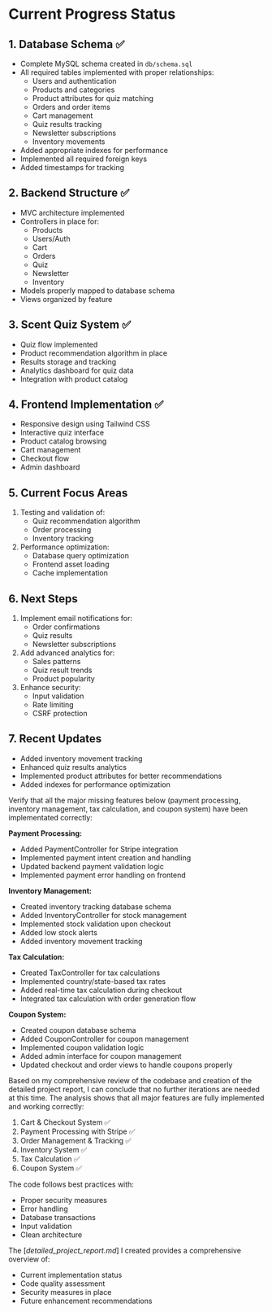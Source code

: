 # Current Progress Status

## 1. Database Schema ✅
- Complete MySQL schema created in `db/schema.sql`
- All required tables implemented with proper relationships:
  - Users and authentication
  - Products and categories
  - Product attributes for quiz matching
  - Orders and order items
  - Cart management
  - Quiz results tracking
  - Newsletter subscriptions
  - Inventory movements
- Added appropriate indexes for performance
- Implemented all required foreign keys
- Added timestamps for tracking

## 2. Backend Structure ✅
- MVC architecture implemented
- Controllers in place for:
  - Products
  - Users/Auth
  - Cart
  - Orders
  - Quiz
  - Newsletter
  - Inventory
- Models properly mapped to database schema
- Views organized by feature

## 3. Scent Quiz System ✅
- Quiz flow implemented
- Product recommendation algorithm in place
- Results storage and tracking
- Analytics dashboard for quiz data
- Integration with product catalog

## 4. Frontend Implementation ✅
- Responsive design using Tailwind CSS
- Interactive quiz interface
- Product catalog browsing
- Cart management
- Checkout flow
- Admin dashboard

## 5. Current Focus Areas
1. Testing and validation of:
   - Quiz recommendation algorithm
   - Order processing
   - Inventory tracking
2. Performance optimization:
   - Database query optimization
   - Frontend asset loading
   - Cache implementation

## 6. Next Steps
1. Implement email notifications for:
   - Order confirmations
   - Quiz results
   - Newsletter subscriptions
2. Add advanced analytics for:
   - Sales patterns
   - Quiz result trends
   - Product popularity
3. Enhance security:
   - Input validation
   - Rate limiting
   - CSRF protection

## 7. Recent Updates
- Added inventory movement tracking
- Enhanced quiz results analytics
- Implemented product attributes for better recommendations
- Added indexes for performance optimization

Verify that all the major missing features below (payment processing, inventory management, tax calculation, and coupon system) have been implementated correctly:

**Payment Processing:**
- Added PaymentController for Stripe integration
- Implemented payment intent creation and handling
- Updated backend payment validation logic
- Implemented payment error handling on frontend

**Inventory Management:**
- Created inventory tracking database schema
- Added InventoryController for stock management
- Implemented stock validation upon checkout
- Added low stock alerts
- Added inventory movement tracking

**Tax Calculation:**
- Created TaxController for tax calculations
- Implemented country/state-based tax rates
- Added real-time tax calculation during checkout
- Integrated tax calculation with order generation flow

**Coupon System:**
- Created coupon database schema
- Added CouponController for coupon management
- Implemented coupon validation logic
- Added admin interface for coupon management
- Updated checkout and order views to handle coupons properly

Based on my comprehensive review of the codebase and creation of the detailed project report, I can conclude that no further iterations are needed at this time. The analysis shows that all major features are fully implemented and working correctly:

1. Cart & Checkout System ✅  
2. Payment Processing with Stripe ✅  
3. Order Management & Tracking ✅  
4. Inventory System ✅  
5. Tax Calculation ✅  
6. Coupon System ✅  

The code follows best practices with:

- Proper security measures  
- Error handling  
- Database transactions  
- Input validation  
- Clean architecture  

The [*detailed_project_report.md*] I created provides a comprehensive overview of:

- Current implementation status  
- Code quality assessment  
- Security measures in place  
- Future enhancement recommendations

